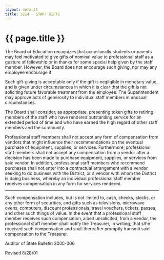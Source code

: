 ```yaml
---
layout: default
title: 3214 - STAFF GIFTS
---
```


{{ page.title }}
================

The Board of Education recognizes that occasionally students or parents
may feel motivated to give gifts of nominal value to professional staff
as a gesture of fellowship or in thanks for some special help given by
the staff member. However, the Board does not encourage such giving, nor
may any employee encourage it.

Such gift-giving is acceptable only if the gift is negligible in
monetary value, and is given under circumstances in which it is clear
that the gift is not soliciting future favorable treatment from the
employee. The Superintendent may approve acts of generosity to
individual staff members in unusual circumstances.

The Board shall consider, as appropriate, presenting token gifts to
retiring members of the staff who have rendered outstanding service for
an extended period of time and who have earned the high regard of other
staff members and the community.

Professional staff members shall not accept any form of compensation
from vendors that might influence their recommendations on the eventual
purchase of equipment, supplies, or services. Furthermore, professional
staff members shall not accept any compensation from a vendor after a
decision has been made to purchase equipment, supplies, or services from
said vendor. In addition, professional staff members who recommend
purchases shall not enter into a contractual arrangement with a vendor
seeking to do business with the District, or a vendor with whom the
District is doing business, whereby an individual professional staff
member receives compensation in any form for services rendered.

******

Such compensation includes, but is not limited to, cash, checks, stocks,
or any other form of securities, and gifts such as televisions,
microwave ovens, computers, discount professionals, travel vouchers,
tickets, passes, and other such things of value. In the event that a
professional staff member receives such compensation, albeit
unsolicited, from a vendor, the professional staff member shall notify
the Treasurer, in writing, that s/he received such compensation and
shall thereafter promptly transmit said compensation to the Treasurer.

Auditor of State Bulletin 2000-006

Revised 8/28/01
